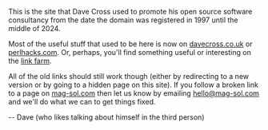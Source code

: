 This is the site that Dave Cross used to promote his open source software
consultancy from the date the domain was registered in 1997 until the 
middle of 2024.

Most of the useful stuff that used to be here is now on
[davecross.co.uk](https://davecross.co.uk/) or
[perlhacks.com](https://perlhacks.com/). Or, perhaps, you'll find something
useful or interesting on the [link farm](https://links.davecross.co.uk/).

All of the old links should still work though (either by redirecting to a new
version or by going to a hidden page on this site). If you follow a broken
link to a page on [mag-sol.com](https://mag-sol.com/) then let us know by
emailing [hello@mag-sol.com](mailto:hello@mag-sol.com) and we'll do what
we can to get things fixed.

-- Dave (who likes talking about himself in the third person)
